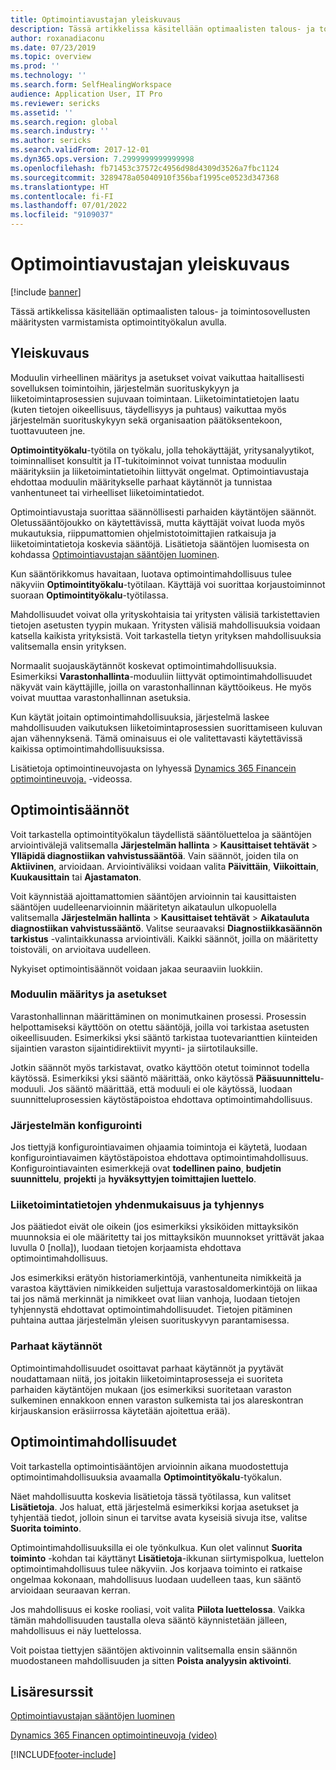 ```yaml
---
title: Optimointiavustajan yleiskuvaus
description: Tässä artikkelissa käsitellään optimaalisten talous- ja toimintosovellusten määritysten varmistamista optimointityökalun avulla.
author: roxanadiaconu
ms.date: 07/23/2019
ms.topic: overview
ms.prod: ''
ms.technology: ''
ms.search.form: SelfHealingWorkspace
audience: Application User, IT Pro
ms.reviewer: sericks
ms.assetid: ''
ms.search.region: global
ms.search.industry: ''
ms.author: sericks
ms.search.validFrom: 2017-12-01
ms.dyn365.ops.version: 7.2999999999999998
ms.openlocfilehash: fb71453c37572c4956d98d4309d3526a7fbc1124
ms.sourcegitcommit: 3289478a05040910f356baf1995ce0523d347368
ms.translationtype: HT
ms.contentlocale: fi-FI
ms.lasthandoff: 07/01/2022
ms.locfileid: "9109037"
---
```

# <a name="optimization-advisor-overview"></a>Optimointiavustajan yleiskuvaus

[!include [banner](../includes/banner.md)]

Tässä artikkelissa käsitellään optimaalisten talous- ja toimintosovellusten määritysten varmistamista optimointityökalun avulla.

## <a name="overview"></a>Yleiskuvaus

Moduulin virheellinen määritys ja asetukset voivat vaikuttaa haitallisesti sovelluksen toimintoihin, järjestelmän suorituskykyyn ja liiketoimintaprosessien sujuvaan toimintaan. Liiketoimintatietojen laatu (kuten tietojen oikeellisuus, täydellisyys ja puhtaus) vaikuttaa myös järjestelmän suorituskykyyn sekä organisaation päätöksentekoon, tuottavuuteen jne.

**Optimointityökalu**-työtila on työkalu, jolla tehokäyttäjät, yritysanalyytikot, toiminnalliset konsultit ja IT-tukitoiminnot voivat tunnistaa moduulin määrityksiin ja liiketoimintatietoihin liittyvät ongelmat. Optimointiavustaja ehdottaa moduulin määritykselle parhaat käytännöt ja tunnistaa vanhentuneet tai virheelliset liiketoimintatiedot.

Optimointiavustaja suorittaa säännöllisesti parhaiden käytäntöjen säännöt. Oletussääntöjoukko on käytettävissä, mutta käyttäjät voivat luoda myös mukautuksia, riippumattomien ohjelmistotoimittajien ratkaisuja ja liiketoimintatietoja koskevia sääntöjä. Lisätietoja sääntöjen luomisesta on kohdassa [Optimointiavustajan sääntöjen luominen](./create-rules-optimization-advisor.md).

Kun sääntörikkomus havaitaan, luotava optimointimahdollisuus tulee näkyviin **Optimointityökalu**-työtilaan. Käyttäjä voi suorittaa korjaustoiminnot suoraan **Optimointityökalu**-työtilassa.

Mahdollisuudet voivat olla yrityskohtaisia tai yritysten välisiä tarkistettavien tietojen asetusten tyypin mukaan. Yritysten välisiä mahdollisuuksia voidaan katsella kaikista yrityksistä. Voit tarkastella tietyn yrityksen mahdollisuuksia valitsemalla ensin yrityksen.

Normaalit suojauskäytännöt koskevat optimointimahdollisuuksia. Esimerkiksi **Varastonhallinta**-moduuliin liittyvät optimointimahdollisuudet näkyvät vain käyttäjille, joilla on varastonhallinnan käyttöoikeus. He myös voivat muuttaa varastonhallinnan asetuksia.

Kun käytät joitain optimointimahdollisuuksia, järjestelmä laskee mahdollisuuden vaikutuksen liiketoimintaprosessien suorittamiseen kuluvan ajan vähennyksenä. Tämä ominaisuus ei ole valitettavasti käytettävissä kaikissa optimointimahdollisuuksissa.

Lisätietoja optimointineuvojasta on lyhyessä [Dynamics 365 Financein optimointineuvoja.](https://www.youtube.com/watch?v=MRsAzgFCUSQ) -videossa.

## <a name="optimization-rules"></a>Optimointisäännöt

Voit tarkastella optimointityökalun täydellistä sääntöluetteloa ja sääntöjen arviointivälejä valitsemalla **Järjestelmän hallinta** &gt; **Kausittaiset tehtävät** &gt; **Ylläpidä diagnostiikan vahvistussääntöä**. Vain säännöt, joiden tila on **Aktiivinen**, arvioidaan. Arviointiväliksi voidaan valita **Päivittäin**, **Viikoittain**, **Kuukausittain** tai **Ajastamaton**.

Voit käynnistää ajoittamattomien sääntöjen arvioinnin tai kausittaisten sääntöjen uudelleenarvioinnin määritetyn aikataulun ulkopuolella valitsemalla **Järjestelmän hallinta** &gt; **Kausittaiset tehtävät** &gt; **Aikatauluta diagnostiikan vahvistussääntö**. Valitse seuraavaksi **Diagnostiikkasäännön tarkistus** -valintaikkunassa arviointiväli. Kaikki säännöt, joilla on määritetty toistoväli, on arvioitava uudelleen.

Nykyiset optimointisäännöt voidaan jakaa seuraaviin luokkiin.

### <a name="module-configuration-and-setup"></a>Moduulin määritys ja asetukset

Varastonhallinnan määrittäminen on monimutkainen prosessi. Prosessin helpottamiseksi käyttöön on otettu sääntöjä, joilla voi tarkistaa asetusten oikeellisuuden. Esimerkiksi yksi sääntö tarkistaa tuotevarianttien kiinteiden sijaintien varaston sijaintidirektiivit myynti- ja siirtotilauksille.

Jotkin säännöt myös tarkistavat, ovatko käyttöön otetut toiminnot todella käytössä. Esimerkiksi yksi sääntö määrittää, onko käytössä **Pääsuunnittelu**-moduuli. Jos sääntö määrittää, että moduuli ei ole käytössä, luodaan suunnitteluprosessien käytöstäpoistoa ehdottava optimointimahdollisuus.

### <a name="system-configuration"></a>Järjestelmän konfigurointi

Jos tiettyjä konfigurointiavaimen ohjaamia toimintoja ei käytetä, luodaan konfigurointiavaimen käytöstäpoistoa ehdottava optimointimahdollisuus. Konfigurointiavainten esimerkkejä ovat **todellinen paino**, **budjetin suunnittelu**, **projekti** ja **hyväksyttyjen toimittajien luettelo**.

### <a name="business-data-consistency-and-cleanup"></a>Liiketoimintatietojen yhdenmukaisuus ja tyhjennys

Jos päätiedot eivät ole oikein (jos esimerkiksi yksiköiden mittayksikön muunnoksia ei ole määritetty tai jos mittayksikön muunnokset yrittävät jakaa luvulla 0 \[nolla\]), luodaan tietojen korjaamista ehdottava optimointimahdollisuus. 

Jos esimerkiksi erätyön historiamerkintöjä, vanhentuneita nimikkeitä ja varastoa käyttävien nimikkeiden suljettuja varastosaldomerkintöjä on liikaa tai jos nämä merkinnät ja nimikkeet ovat liian vanhoja, luodaan tietojen tyhjennystä ehdottavat optimointimahdollisuudet. Tietojen pitäminen puhtaina auttaa järjestelmän yleisen suorituskyvyn parantamisessa.

### <a name="best-practices"></a>Parhaat käytännöt

Optimointimahdollisuudet osoittavat parhaat käytännöt ja pyytävät noudattamaan niitä, jos joitakin liiketoimintaprosesseja ei suoriteta parhaiden käytäntöjen mukaan (jos esimerkiksi suoritetaan varaston sulkeminen ennakkoon ennen varaston sulkemista tai jos alareskontran kirjauskansion eräsiirrossa käytetään ajoitettua erää).

## <a name="optimization-opportunities"></a>Optimointimahdollisuudet

Voit tarkastella optimointisääntöjen arvioinnin aikana muodostettuja optimointimahdollisuuksia avaamalla **Optimointityökalu**-työkalun.

Näet mahdollisuutta koskevia lisätietoja tässä työtilassa, kun valitset **Lisätietoja**. Jos haluat, että järjestelmä esimerkiksi korjaa asetukset ja tyhjentää tiedot, jolloin sinun ei tarvitse avata kyseisiä sivuja itse, valitse **Suorita toiminto**.

Optimointimahdollisuuksilla ei ole työnkulkua. Kun olet valinnut **Suorita toiminto** -kohdan tai käyttänyt **Lisätietoja**-ikkunan siirtymispolkua, luettelon optimointimahdollisuus tulee näkyviin. Jos korjaava toiminto ei ratkaise ongelmaa kokonaan, mahdollisuus luodaan uudelleen taas, kun sääntö arvioidaan seuraavan kerran.

Jos mahdollisuus ei koske rooliasi, voit valita **Piilota luettelossa**. Vaikka tämän mahdollisuuden taustalla oleva sääntö käynnistetään jälleen, mahdollisuus ei näy luettelossa.

Voit poistaa tiettyjen sääntöjen aktivoinnin valitsemalla ensin säännön muodostaneen mahdollisuuden ja sitten **Poista analyysin aktivointi**.

## <a name="additional-resources"></a>Lisäresurssit

[Optimointiavustajan sääntöjen luominen](./create-rules-optimization-advisor.md)

[Dynamics 365 Financen optimointineuvoja (video)](https://www.youtube.com/watch?v=MRsAzgFCUSQ)


[!INCLUDE[footer-include](../../../includes/footer-banner.md)]
